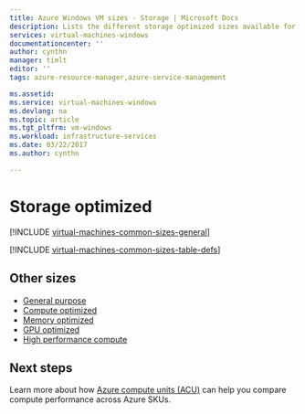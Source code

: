 ```yaml
---
title: Azure Windows VM sizes - Storage | Microsoft Docs
description: Lists the different storage optimized sizes available for Windows virtual machines in Azure.
services: virtual-machines-windows
documentationcenter: ''
author: cynthn
manager: timlt
editor: ''
tags: azure-resource-manager,azure-service-management

ms.assetid: 
ms.service: virtual-machines-windows
ms.devlang: na
ms.topic: article
ms.tgt_pltfrm: vm-windows
ms.workload: infrastructure-services
ms.date: 03/22/2017
ms.author: cynthn

---
```


# Storage optimized



[!INCLUDE [virtual-machines-common-sizes-general](../../includes/virtual-machines-common-sizes-storage.md)]


[!INCLUDE [virtual-machines-common-sizes-table-defs](../../includes/virtual-machines-common-sizes-table-defs.md)]


## Other sizes
- [General purpose](windows/sizes-general.md)
- [Compute optimized](windows/sizes-compute.md)
- [Memory optimized](virtual-machines-windows-sizes-memory.md)
- [GPU optimized](windows/sizes-gpu.md)
- [High performance compute](windows/sizes-hpc.md)

## Next steps
Learn more about how [Azure compute units (ACU)](windows/acu.md) can help you compare compute performance across Azure SKUs.


